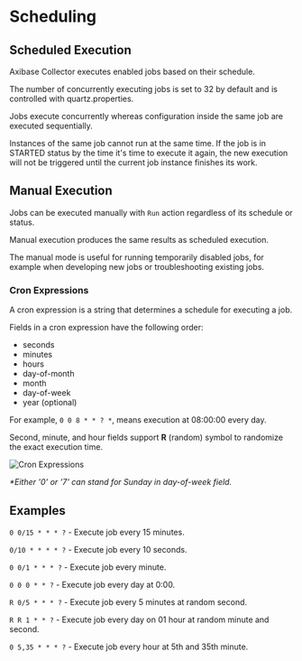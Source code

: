 # Scheduling

## Scheduled Execution

Axibase Collector executes enabled jobs based on their schedule.

The number of concurrently executing jobs is set to 32 by default and is controlled with quartz.properties.

Jobs execute concurrently whereas configuration inside the same job are executed sequentially.

Instances of the same job cannot run at the same time. If the job is in STARTED status by the time it's time to execute it again, the new execution will not be triggered until the current job instance finishes its work.  

## Manual Execution

Jobs can be executed manually with `Run` action regardless of its schedule or status. 

Manual execution produces the same results as scheduled execution.

The manual mode is useful for running temporarily disabled jobs, for example when developing new jobs or troubleshooting existing jobs.

### Cron Expressions

A cron expression is a string that determines a schedule for executing a job.

Fields in a cron expression have the following order: 

- seconds
- minutes
- hours
- day-of-month
- month
- day-of-week
- year (optional)

For example, `0 0 8 * * ? *`, means execution at 08:00:00 every day.

Second, minute, and hour fields support **R** (random) symbol to randomize the exact execution time.

![Cron Expressions](http://axibase.com/wp-content/uploads/2016/03/cron_expressions.png)

_*Either '0' or '7' can stand for Sunday in day-of-week field._

## Examples

`0 0/15 * * * ?` - Execute job every 15 minutes.

`0/10 * * * * ?` - Execute job every 10 seconds.

`0 0/1 * * * ?` - Execute job every minute.

`0 0 0 * * ?` - Execute job every day at 0:00.  

`R 0/5 * * * ?` - Execute job every 5 minutes at random second.

`R R 1 * * ?` - Execute job every day on 01 hour at random minute and second.

`0 5,35 * * * ?` - Execute job every hour at 5th and 35th minute.
